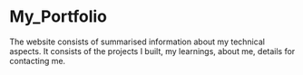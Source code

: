# My_Portfolio
The website consists of summarised information about my technical aspects. It consists of the projects I built, my learnings, about me, details for contacting me.
